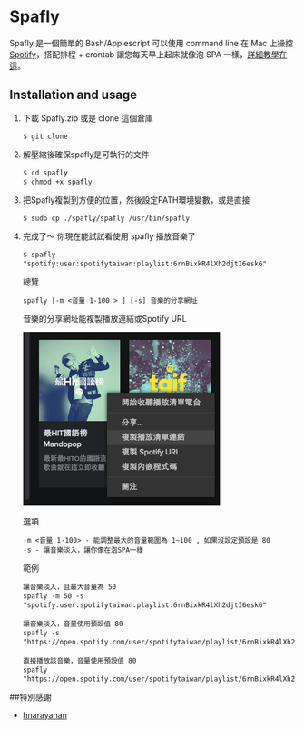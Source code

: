 # Spafly
Spafly 是一個簡單的 Bash/Applescript 可以使用 command line 在 Mac 上操控 [Spotify](https://www.spotify.com)，搭配排程 + crontab 讓您每天早上起床就像泡 SPA 一樣，[詳細教學在這](http://fuyaode.logdown.com/)。

## Installation and usage
1. 下載 Spafly.zip 或是 clone 這個倉庫
    ````
    $ git clone 
    ````

2. 解壓縮後確保spafly是可執行的文件
    ````
    $ cd spafly
    $ chmod +x spafly
    ````

3. 把Spafly複製到方便的位置，然後設定PATH環境變數，或是直接
    ````
    $ sudo cp ./spafly/spafly /usr/bin/spafly
    ````

4. 完成了～ 你現在能試試看使用 spafly 播放音樂了
    ````
    $ spafly "spotify:user:spotifytaiwan:playlist:6rnBixkR4lXh2djtI6esk6"
    ````
    總覽
    ````
    spafly [-m <音量 1-100 > ] [-s] 音樂的分享網址
    ````
    音樂的分享網址能複製播放連結或Spotify URL

    ![音樂分享網址](https://github.com/FuYaoDe/Spafly/blob/master/url_example.png?raw=true)

    選項
    ````
    -m <音量 1-100> - 能調整最大的音量範圍為 1~100 , 如果沒設定預設是 80
    -s - 讓音樂淡入，讓你像在泡SPA一樣
    ````
    範例
    ````
    讓音樂淡入，且最大音量為 50
    spafly -m 50 -s "spotify:user:spotifytaiwan:playlist:6rnBixkR4lXh2djtI6esk6"

    讓音樂淡入，音量使用預設值 80
    spafly -s "https://open.spotify.com/user/spotifytaiwan/playlist/6rnBixkR4lXh2djtI6esk6"
    
    直接播放該音樂，音量使用預設值 80
    spafly "https://open.spotify.com/user/spotifytaiwan/playlist/6rnBixkR4lXh2djtI6esk6"
    ````

##特別感謝
* [hnarayanan](https://github.com/hnarayanan)
